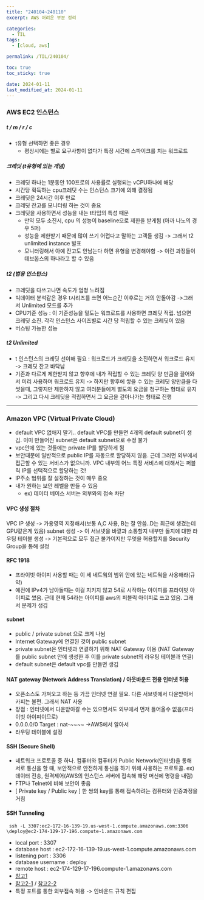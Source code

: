 ```yaml
---
title: "240104~240110"
excerpt: AWS 어려운 부분 정리

categories:
  - TIL
tags:
  - [cloud, aws]

permalink: /TIL/240104/

toc: true
toc_sticky: true

date: 2024-01-11
last_modified_at: 2024-01-11
---
```


### AWS EC2 인스턴스

##### t / m / r / c
  - t유형 선택하면 좋은 경우
    - 평상시에는 별로 요구사항이 없다가 특정 시간에 스파이크를 치는 워크로드
  
      
##### 크레딧 (t유형에 있는 개념)
  - 크레딧 하나는 1분동안 100프로의 사용률로 실행되는 vCPU하나에 해당
  - 시간당 획득하는 cpu크레딧 수는 인스턴스 크기에 의해 결정됨
  - 크레딧은 24시간 이후 만료
  - 크레딧 잔고를 모니터링 하는 것이 중요
  - 크레딧을 사용하면서 성능을 내는 t타입의 특성 때문
    - 만약 모두 소진시, cpu 의 성능이 baseline으로 제한을 받게됨 (아까 나노의 경우 5퍼)
    - 성능을 제한받기 때문에 많이 쓰기 어렵다고 말하는 고객들 생김 -> 그래서 t2 unlimited instance 발표
    - 모니터링해서 아예 잔고도 안남는다 하면 유형을 변경해야함 -> 이런 과정들이 데브옵스의 하나라고 할 수 있음

##### t2 (범용 인스턴스)
  - 크레딧을 다쓰고나면 속도가 엄청 느려짐
  - 빅데이터 분석같은 경우 t시리즈를 쓰면 어느순간 이후로는 거의 안돌아감
		->그래서 Unlimited 모드를 추가
  - CPU기준 성능 : 이 기준성능을 밑도는 워크로드를 사용하면 크레딧 적립. 넘으면 크레딧 소진. 각각 인스턴스 사이즈별로 시간 당 적립할 수 있는 크레딧이 있음
  - 버스팅 가능한 성능


##### t2 Unlimited
  - t 인스턴스의 크레딧 선이해 필요 : 워크로드가 크레딧을 소진하면서 워크로드 유지 -> 크레딧 잔고 바닥남 
  - 기존과 다르게 제한받지 않고 향후에 내가 적립할 수 있는 크레딧 양 만큼을 끌어와서 미리 사용하며 워크로드 유지 -> 하지만 향후에 쌓을 수 있는 크레딧 양만큼을 다 썻을때, 그렇지만 제한하지 않고 여러분들에게 별도의 요금을 청구하는 형태로 유지 -> 그리고 다시 크레딧을 적립하면서 그 요금을 갚아나가는 형태로 진행
---

### Amazon VPC (Virtual Private Cloud)
  - default VPC 없애지 말기.. default VPC를 만들면 4개의 default subnet이 생김. 이미 만들어진 subnet은 default subnet으로 수정 불가
  - vpc안에 있는 것들에는 private IP를 할당하게 됨
  - 보안때문에 일반적으로 public IP를 자동으로 할당하지 않음. 근데 그러면 외부에서 접근할 수 있는 서비스가 없으니까. VPC 내부의 어느 특정 서비스에 대해서는 퍼블릭 IP를 선택적으로 할당하는 것!
  - IP주소 범위를 잘 설정하는 것이 매우 중요
  - 내가 원하는 보안 레벨을 만들 수 있음
    - ex) 데이터 베이스 서버는 외부와의 접속 차단

#### VPC 생성 절차
VPC IP 생성 -> 가용영역 지정해서(보통 A,C 사용, B는 잘 안씀..D는 최근에 생겼는데 GPU같은게 있음) 
subnet 생성 -> 이 서브넷을 바깥과 소통할지 내부만 돌지에 대한 라우팅 테이블 생성 -> 기본적으로 모두 접근 불가이지만 무엇을 허용할지를 Security Group을 통해 설정

#### RFC 1918
  - 프라이빗 아이피 사용할 때는 이 세 네트웤의 범위 안에 있는 네트웤을 사용해라(규약)
  - 예전에 IPv4가 남아돌때는 이걸 지키지 않고 54로 시작하는 아이피를 프라이빗 아이피로 썼음. 근데 현재 54라는 아이피를 aws의 퍼블릭 아이피로 쓰고 있음. 그래서 문제가 생김

#### subnet
  - public / private subnet 으로 크게 나뉨
  - Internet Gateway에 연결된 것이 public subnet
  - private subnet은 인터넷과 연결하기 위해 NAT Gateway 이용 (NAT Gateway를 public subnet 안에 생성한 후 이를 private subnet의 라우팅 테이블과 연결)
  - default subnet은 default vpc를 만들면 생김

#### NAT gateway (Network Address Translation) / 아웃바운드 전용 인터넷 허용
  - 오픈소스도 가져오고 하는 등 가끔 인터넷 연결 필요. 다른 서브넷에서 다운받아서 카피는 불편. 그래서 NAT 사용
  - 장점 : 인터넷에서 다운받아갈 수는 있으면서도 외부에서 먼저 들어올수 없음(프라이빗 아이피이므로)
  - 0.0.0.0/0 Target : nat-~~~~ ->AWS에서 알아서
  - 라우팅 테이블에 설정

#### SSH (Secure Shell)
  - 네트워크 프로토콜 중 하나. 컴퓨터와 컴퓨터가 Public Network(인터넷)을 통해 서로 통신을 할 때, 보안적으로 안전하게 통신을 하기 위해 사용하는 프로토콜.
  ex) 데이터 전송, 원격제어(AWS의 인스턴스 서버에 접속해 해당 머신에 명령을 내림)
  - FTP나 Telnet에 비해 보안이 좋음
  - [ Private key / Public key ]  한 쌍의 key를 통해 접속하려는 컴퓨터와 인증과정을 거침

#### SSH Tunneling
  ```linux
   ssh -L 3307:ec2-172-16-139-19.us-west-1.compute.amazonaws.com:3306 \deploy@ec2-174-129-17-196.compute-1.amazonaws.com 
  ```
  - local port : 3307
  - database host : ec2-172-16-139-19.us-west-1.compute.amazonaws.com
  - listening port : 3306
  - database username : deploy
  - remote host : ec2-174-129-17-196.compute-1.amazonaws.com 
  - [참고1](https://support.cloud.engineyard.com/hc/en-us/articles/205408088-Access-Your-Database-Remotely-Through-an-SSH-Tunnel) 
  - [참고2-1](https://velog.io/@fcfargo/AWS-Private-Database-구축하기3-SSH-Tunneling-으로-Private-DB-접속하기-Mac) / [참고2-2](https://velog.io/@fcfargo/AWS-Private-Database-구축하기2-Private-EC2-MariaDB-생성하기Mac)
  - 특정 포트를 통한 외부접속 허용 -> 인바운드 규칙 편집


